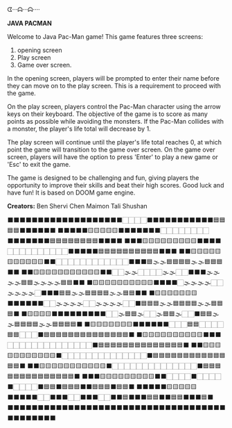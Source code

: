 ᗧ···ᗣ···ᗣ····

**JAVA PACMAN**

Welcome to Java Pac-Man game! 
This game features three screens: 
1. opening screen
2. Play screen
3. Game over screen.

In the opening screen, players will be prompted to enter their name before they can move on to the play screen. 
This is a requirement to proceed with the game.

On the play screen, players control the Pac-Man character using the arrow keys on their keyboard. 
The objective of the game is to score as many points as possible while avoiding the monsters. 
If the Pac-Man collides with a monster, the player's life total will decrease by 1.

The play screen will continue until the player's life total reaches 0, at which point the game will transition to the game over screen. 
On the game over screen, players will have the option to press 'Enter' to play a new game or 'Esc' to exit the game.

The game is designed to be challenging and fun, giving players the opportunity to improve their skills and beat their high scores. Good luck and have fun!
It is based on DOOM game engine. 


**Creators:** 
Ben Shervi
Chen Maimon
Tali Shushan

⬛⬛⬛⬛⬛⬛⬛⬛⬛⬛⬛⬛⬛⬛⬛⬛⬛⬛⬛🏻🏻🏻🏻⬛⬛⬛⬛⬛⬛⬛⬛⬛⬛⬛🟦🟦🟦🟦⬛⬛⬛⬛⬛⬛
⬛⬛⬛⬛⬛🟨🟨🟨🟨🟨⬛⬛⬛⬛⬛⬛⬛🏻🏻🏻🏻🏻🏻🏻🏻⬛⬛⬛⬛⬛⬛⬛🟦🟦🟦🟦🟦🟦🟦🟦⬛⬛⬛⬛
⬛⬛⬛🟨🟨🟨🟨🟨🟨🟨🟨🟨⬛⬛⬛⬛🏻🏻🏻🏻🏻🏻🏻🏻🏻🏻⬛⬛⬛⬛⬛🟦🟦🟦🟦🟦🟦🟦🟦🟦🟦⬛⬛⬛
⬛⬛🟨🟨🟨🟨🟨🟨🟨🟨🟨🟨🟨⬛⬛🏻🏻🏻🏻🏻🏻🏻🏻🏻🏻🏻🏻⬛⬛⬛🟦🌫️🌫️🟦🟦🟦🟦🌫️🌫️🟦🟦🟦⬛⬛
⬛⬛🟨🟨🟨🟨🟨🟨🟨🟨🟨🟨🟨⬛⬛🏻🏻🌫️🌫️🏻🏻🏻🏻🌫️🌫️🏻🏻⬛⬛⬛🌫️🌫️🌫️🌫️🟦🟦🌫️🌫️🌫️🌫️🟦🟦⬛⬛
⬛🟨🟨🟨🟨🟨🟨🟨🟨🟨🟨⬛⬛⬛⬛🏻🌫️🌫️🌫️🌫️🏻🏻🌫️🌫️🌫️🌫️🏻⬛⬛⬛🟦🟦🌫️🌫️🟦🟦🟦🟦🌫️🌫️🟦🟦⬛⬛
⬛🟨🟨🟨🟨🟨🟨🟨⬛⬛⬛⬛⬛⬛🏻🏻🌫️🌫️🌫️🌫️🏻🏻🌫️🌫️🌫️🌫️🏻🏻⬛🟦🟦🟦🌫️🌫️🟦🟦🟦🟦🌫️🌫️🟦🟦🟦⬛
⬛🟨🟨🟨🟨⬛⬛⬛⬛⬛⬛⬛⬛⬛🏻🏻🌫️🟦🟦🌫️🏻🏻🌫️🟦🟦🌫️🏻🏻⬛🟦🟦🌫️🌫️🟦🟦🟦🟦🌫️🌫️🟦🟦🟦🟦⬛
⬛🟨🟨🟨🟨🟨🟨🟨⬛⬛⬛⬛⬛⬛🏻🏻🏻🟦🟦🏻🏻🏻🏻🟦🟦🏻🏻🏻⬛🟦🟦🟦🟦🟦🟦🟦🟦🟦🟦🟦🟦🟦🟦⬛
⬛🟨🟨🟨🟨🟨🟨🟨🟨🟨🟨⬛⬛⬛🏻🏻🏻🏻🏻🏻🏻🏻🏻🏻🏻🏻🏻🏻⬛🟦🟦🟦🟦🟦🟦🟦🟦🟦🟦🟦🟦🟦🟦⬛
⬛⬛🟨🟨🟨🟨🟨🟨🟨🟨🟨🟨🟨⬛🏻🏻🏻🏻🏻🏻🏻🏻🏻🏻🏻🏻🏻🏻⬛🟦🟦🟦🟦🟦🟦🟦🟦🟦🟦🟦🟦🟦🟦⬛
⬛⬛🟨🟨🟨🟨🟨🟨🟨🟨🟨🟨🟨⬛🏻🏻🏻🏻🏻🏻🏻🏻🏻🏻🏻🏻🏻🏻⬛🟦🟦🟦🟦🟦🟦🟦🟦🟦🟦🟦🟦🟦🟦⬛
⬛⬛⬛🟨🟨🟨🟨🟨🟨🟨🟨🟨⬛⬛🏻🏻🏻🏻⬛🏻🏻🏻🏻⬛🏻🏻🏻🏻⬛🟦🟦⬛🟦🟦🟦⬛⬛🟦🟦🟦⬛🟦🟦⬛
⬛⬛⬛⬛⬛🟨🟨🟨🟨🟨⬛⬛⬛⬛⬛🏻🏻⬛⬛⬛🏻🏻⬛⬛⬛🏻🏻⬛⬛🟦⬛⬛⬛🟦🟦⬛⬛🟦🟦⬛⬛⬛🟦⬛
⬛⬛⬛⬛⬛⬛⬛⬛⬛⬛⬛⬛⬛⬛⬛⬛⬛⬛⬛⬛⬛⬛⬛⬛⬛⬛⬛⬛⬛⬛⬛⬛⬛⬛⬛⬛⬛⬛⬛⬛⬛⬛⬛⬛
